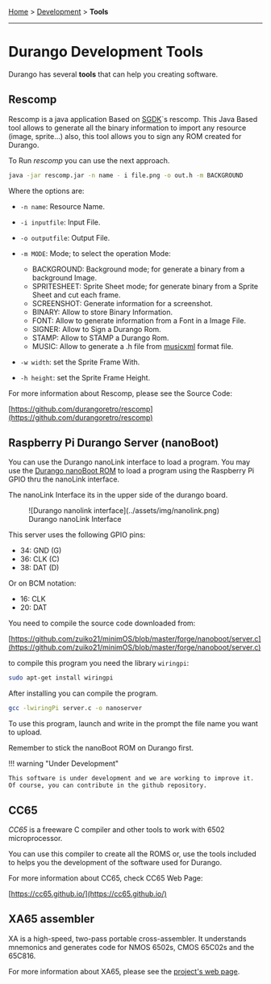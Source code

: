 [Home](../index.md) > [Development](development.md) > **Tools**
___

# Durango Development Tools

Durango has several **tools** that can help you creating software.

## Rescomp

Rescomp is a java application Based on [SGDK](https://github.com/Stephane-D/SGDK)`s rescomp. This Java Based tool allows to generate all the binary information to import any resource (image, sprite...) also, this tool allows you to sign any ROM created for Durango.

To Run _rescomp_ you can use the next approach.

```bash
java -jar rescomp.jar -n name - i file.png -o out.h -m BACKGROUND
```

Where the options are:

* ```-n name```: Resource Name.
* ```-i inputfile```: Input File.
* ```-o outputfile```: Output File.
* ```-m MODE```: Mode; to select the operation Mode:

    * BACKGROUND: Background mode; for generate a binary from a background Image.
    * SPRITESHEET: Sprite Sheet mode; for generate binary from a Sprite Sheet and cut each frame.
    * SCREENSHOT: Generate information for a screenshot.
    * BINARY: Allow to store Binary Information.
    * FONT: Allow to generate information from a Font in a Image File.
    * SIGNER: Allow to Sign a Durango Rom.
    * STAMP: Allow to STAMP a Durango Rom.
    * MUSIC: Allow to generate a .h file from [musicxml](https://www.w3.org/2021/06/musicxml40/) format file.
    
* ```-w width```: set the Sprite Frame With.
* ```-h height```: set the Sprite Frame Height.

For more information about Rescomp, please see the Source Code:

[https://github.com/durangoretro/rescomp](https://github.com/durangoretro/rescomp)

## Raspberry Pi Durango Server (nanoBoot)

You can use the Durango nanoLink interface to load a program. You may use the [Durango nanoBoot ROM](../software/roms.md#nano-boot-load-programs-from-raspberry-pi) to load a program using the Raspberry Pi GPIO thru the nanoLink interface.

The nanoLink Interface its in the upper side of the durango board.

<figure markdown>
![Durango nanolink interface](../assets/img/nanolink.png)
<figcaption>Durango nanoLink Interface</figcaption>
</figure>

This server uses the following GPIO pins:

* 34: GND (G)
* 36: CLK (C)
* 38: DAT (D)

Or on BCM notation:

* 16: CLK
* 20: DAT

You need to compile the source code downloaded from:

[https://github.com/zuiko21/minimOS/blob/master/forge/nanoboot/server.c](https://github.com/zuiko21/minimOS/blob/master/forge/nanoboot/server.c)

to compile this program you need the library ```wiringpi```:

```bash
sudo apt-get install wiringpi
```

After installing you can compile the program.

```bash
gcc -lwiringPi server.c -o nanoserver
```

To use this program, launch and write in the prompt the file name you want to upload.

Remember to stick the nanoBoot ROM on Durango first.

!!! warning "Under Development"

    This software is under development and we are working to improve it. Of course, you can contribute in the github repository.

## CC65

_CC65_ is a freeware C compiler and other tools to work with 6502 microprocessor.

You can use this compiler to create all the ROMS or, use the tools included to helps you the development of the software used for Durango.

For more information about CC65, check CC65 Web Page:

[https://cc65.github.io/](https://cc65.github.io/)

## XA65 assembler

XA is a high-speed, two-pass portable cross-assembler. It understands mnemonics and generates code for NMOS 6502s, CMOS 65C02s and the 65C816.

For more information about XA65, please see the [project's web page](http://www.floodgap.com/retrotech/xa/).
